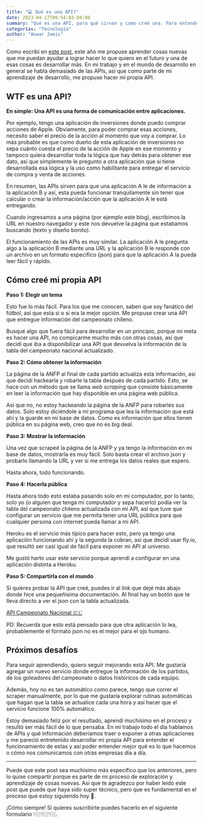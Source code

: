 ```yaml
---
title: "💻 Qué es una API?"
date: 2023-04-17T00:54:03-04:00
summary: "Qué es una API, para qué sirven y cómo creé una. Para entender este post, no es necesario saber de tecnología, pero si debería interesarte cómo funcionan las aplicaciones."
categorías: "Tecnología"
author: "Anwar Jamis"
---
```

Como escribí en [este post](/posts/goals), este año me propuse aprender cosas nuevas que me puedan ayudar a lograr hacer lo que quiero en el futuro y una de esas cosas es desarrollar más. En mi trabajo y en el mundo de desarrollo en general se habla demasiado de las APIs, así que como parte de mi aprendizaje de desarrollo, me propuse hacer mi propia API.

## WTF es una API?

**En simple: Una API es una forma de comunicación entre aplicaciones.**

Por ejemplo, tengo una aplicación de inversiones donde puedo comprar acciones de Apple. Obviamente, para poder comprar esas acciones, necesito saber el precio de la acción al momento que voy a comprar. Lo más probable es que como dueño de esta aplicación de inversiones no sepa cuánto cuesta el precio de la acción de Apple en ese momento y tampoco quiera desarrollar toda la lógica que hay detrás para obtener ese dato, así que simplemente le pregunto a otra aplicación que si tiene desarrollada esa lógica y la uso como habilitante para entregar el servicio de compra y venta de acciones.

En resumen, las APIs sirven para que una aplicación A le de información a la aplicación B y así, esta pueda funcionar tranquilamente sin tener que calcular o crear la información/acción que la aplicación A le está entregando.

Cuando ingresamos a una página (por ejemplo este blog), escribimos la URL en nuestro navegador y este nos devuelve la página que estabamos buscando (texto y diseño bonito).

El funcionamiento de las APIs es muy similar. La aplicación A le pregunta algo a la aplicación B mediante una URL y la aplicación B le responde con un archivo en un formato específico (json) para que la aplicación A la pueda leer fácil y rápido.


## Cómo creé mi propia API

**Paso 1: Elegir un tema**

Esto fue lo más fácil. Para los que me conocen, saben que soy fanático del fútbol, así que esta si o si era la mejor opción. Me propuse crear una API que entregue información del campeonato chileno.

Busqué algo que fuera fácil para desarrollar en un principio, porque mi meta es hacer una API, no compicarme mucho más con otras cosas, así que decidí que iba a disponibilizar una API que devuelva la información de la tabla del campeonato nacional actualizado.

**Paso 2: Cómo obtener la información**

La página de la ANFP al final de cada partido actualiza esta información, así que decidí hackearla y robarle la tabla después de cada partido. Esto, se hace con un método que se llama *web scraping* que consiste básicamente en leer la información que hay disponible en una página web pública.

Así que no, no estoy hackeando la página de la ANFP para robarles sus datos. Solo estoy diciéndole a mi programa que lea la información que está ahí y la guarde en mi base de datos. Como es información que ellos tienen pública en su página web, creo que no es big deal.

**Paso 3: Mostrar la información**

Una vez que scrapeé la página de la ANFP y ya tengo la información en mi base de datos, mostrarla es muy fácil. Solo basta crear el archivo json y probarlo llamando la URL y ver si me entrega los datos reales que espero.

Hasta ahora, todo funcionando.

**Paso 4: Hacerla pública**

Hasta ahora todo esto estaba pasando solo en mi computador, por lo tanto, solo yo (o alguien que tenga mi computador y sepa hacerlo) podía ver la tabla del campeonato chileno actualizada con mi API, así que tuve que configurar un servicio que me permita tener una URL pública para que cualquier persona con internet pueda llamar a mi API.

Heroku es el servicio más típico para hacer esto, pero ya tengo una aplicación funcionando ahí y la segunda la cobran, así que decidí usar fly.io, que resultó ser casi igual de fácil para exponer mi API al universo.

Me gustó harto usar este servicio porque aprendí a configurar en una aplicación distinta a Heroku.

**Paso 5: Compartirla con el mundo**

Si quieres probar la API que creé, puedes ir al link que dejé más abajo donde hice una pequeñísima documentación. Al final hay un botón que te lleva directo a ver el json con la tabla actualizada.

[API Campeonato Nacional 🇨🇱](https://api-campeonato-chileno.fly.dev)

PD: Recuerda que esto está pensado para que otra aplicación lo lea, probablemente el formato json no es el mejor para el ojo humano.

## Próximos desafíos

Para seguir aprendiendo, quiero seguir mejorando esta API. Me gustaría agregar un nuevo servicio donde entregue la información de los partidos, de los goleadores del campeonato o datos históricos de cada equipo.

Además, hoy no es tan automático como parece, tengo que correr el scraper manualmente, por lo que me gustaría explorar rutinas automáticas que hagan que la tabla se actualice cada una hora y así hacer que el servicio funcione 100% automático.

Estoy demasiado feliz por el resultado, aprendí muchísimo en el proceso y resultó ser más fácil de lo que pensaba. En mi trabajo todo el día hablamos de APIs y qué información deberíamos traer o exponer a otras aplicaciones y me pareció entretenido desarrollar mi propia API para entender el funcionamiento de estas y así poder entender mejor qué es lo que hacemos o cómo nos comunicamos con otras empresas día a día.

---
Puede que este post sea muchísimo más específico que los anteriores, pero lo quise compartir porque es parte de mi proceso de exploración y aprendizaje de cosas nuevas. Así que te agradezco por haber leído este post que puede que haya sido super técnico, pero que es fundamental en el proceso que estoy siguiendo hoy 🤍.

¡Cómo siempre! Si quieres suscribirte puedes hacerlo en el siguiente formulario 👇🏼👇🏼👇🏼.

